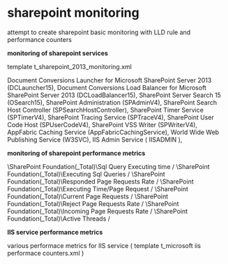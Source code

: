 # sharepoint monitoring

attempt to create sharepoint basic monitoring with LLD rule and performance counters

**monitoring of sharepoint services**

template t_sharepoint_2013_monitoring.xml

Document Conversions Launcher for Microsoft SharePoint Server 2013 (DCLauncher15),
Document Conversions Load Balancer for Microsoft SharePoint Server 2013 (DCLoadBalancer15),
SharePoint Server Search 15 (OSearch15),
SharePoint Administration (SPAdminV4),
SharePoint Search Host Controller (SPSearchHostController),
SharePoint Timer Service (SPTimerV4),
SharePoint Tracing Service (SPTraceV4),
SharePoint User Code Host (SPUserCodeV4),
SharePoint VSS Writer (SPWriterV4),
AppFabric Caching Service (AppFabricCachingService),
World Wide Web Publishing Service (W3SVC),
IIS Admin Service ( IISADMIN ),

**monitoring of sharepoint performance metrics**

\SharePoint Foundation(_Total)\Sql Query Executing time /
\SharePoint Foundation(_Total)\Executing Sql Queries /
\SharePoint Foundation(_Total)\Responded Page Requests Rate /
\SharePoint Foundation(_Total)\Executing Time/Page Request /
\SharePoint Foundation(_Total)\Current Page Requests /
\SharePoint Foundation(_Total)\Reject Page Requests Rate /
\SharePoint Foundation(_Total)\Incoming Page Requests Rate /
\SharePoint Foundation(_Total)\Active Threads /

    
**IIS service performance metrics**

various performace metrics for IIS service ( template t_microsoft iis performace counters.xml ) 
   


